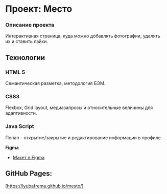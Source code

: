 # Проект: Место

### Описание проекта
Интерактивная страница, куда можно добавлять фотографии, удалять их и ставить лайки.

## Технологии
### HTML 5
Семантическая разметка, методология БЭМ.

### CSS3
Flexbox, Grid layout, медиазапросы и относительные величины для адаптивности.

### Java Script
Попап - открытие/закрытие и редактирование информации в профиле.

**Figma**

* [Макет в Figma](https://www.figma.com/file/2cn9N9jSkmxD84oJik7xL7/JavaScript.-Sprint-4?node-id=0%3A1)

## GitHub Pages:
[https://lyubafrema.github.io/mesto/]
###
